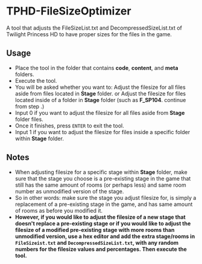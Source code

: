 # TPHD-FileSizeOptimizer
A tool that adjusts the FileSizeList.txt and DecompressedSizeList.txt of Twilight Princess HD to have proper sizes for the files in the game.

## Usage
* Place the tool in the folder that contains **code**, **content**, and **meta** folders.
* Execute the tool.
* You will be asked whether you want to:
    Adjust the filesize for all files aside from files located in **Stage** folder.
    or
    Adjust the filesize for files located inside of a folder in **Stage** folder (such as **F_SP104**. continue from step .)
* Input 0 if you want to adjust the filesize for all files aside from **Stage** folder files.
* Once it finishes, press `ENTER` to exit the tool.
* Input 1 if you want to adjust the filesize for files inside a specific folder within **Stage** folder.
## Notes
* When adjusting filesize for a specific stage within **Stage** folder, make sure that the stage you choose is a pre-existing stage in the game that still has the same amount of rooms (or perhaps less) and same room number as unmodified version of the stage.
* So in other words: make sure the stage you adjust filesize for, is simply a replacement of a pre-existing stage in the game, and has same amount of rooms as before you modified it.
* **However, if you would like to adjust the filesize of a new stage that doesn't replace a pre-existing stage or if you would like to adjust the filesize of a modified pre-existing stage with more rooms than unmodified version, use a hex editor and add the extra stage/rooms in `FileSizeist.txt` and `DecompressedSizeList.txt`, with any random numbers for the filesize values and percentages. Then execute the tool.**
